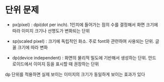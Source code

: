 # 단위 문제

* px(pixel) : dpi(dot per inch). 1인치에 들어가는 점의 수를 결정해서 화면 크기에 따라
이미지 크기나 선명도가 변화되는 단위

* sp(scaled pixel) : 크기에 독립적인 화소. 주로 font와 관련하여 사용되는 단위. 글꼴 크기에 따라 변화

* dp(device independent) : 화면의 물리적 밀도에 기반해서 생성하는 단위. 안드로이드에서 이미지 등을 표시할 때
권장하는 단위


dp 단위를 적용하면 실제 보이는 이미지의 크기가 동일하게 보이는 효과가 있다